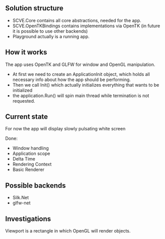 ## Solution structure
- SCVE.Core contains all core abstractions, needed for the app.
- SCVE.OpenTKBindings contains implementations via OpenTK (in future it is possible to use other backends)
- Playground actually is a running app.

## How it works
The app uses OpenTK and GLFW for window and OpenGL manipulation.

- At first we need to create an ApplicationInit object, which holds all necessary info about how the app should be performing.
- Then we call Init() which actually initializes everything that wants to be initialized
- the application.Run() will spin main thread while termination is not requested.

## Current state
For now the app will display slowly pulsating white screen

Done: 
- Window handling
- Application scope
- Delta Time
- Rendering Context
- Basic Renderer

## Possible backends
- Silk.Net
- glfw-net

## Investigations

Viewport is a rectangle in which OpenGL will render objects. 